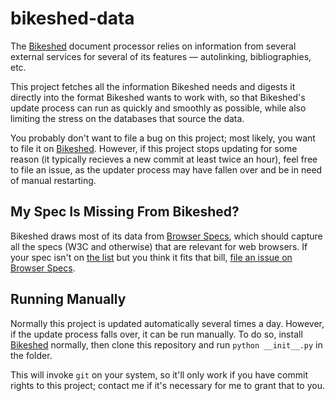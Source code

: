 # bikeshed-data

The [Bikeshed](https://github.com/tabatkins/bikeshed) document processor
relies on information from several external services
for several of its features —
autolinking, bibliographies, etc.

This project fetches all the information Bikeshed needs
and digests it directly into the format Bikeshed wants to work with,
so that Bikeshed's update process can run as quickly and smoothly as possible,
while also limiting the stress on the databases that source the data.

You probably don't want to file a bug on this project;
most likely, you want to file it on [Bikeshed](https://github.com/tabatkins/bikeshed/issues/).
However, if this project stops updating for some reason
(it typically recieves a new commit at least twice an hour),
feel free to file an issue,
as the updater process may have fallen over
and be in need of manual restarting.

## My Spec Is Missing From Bikeshed?

Bikeshed draws most of its data from [Browser Specs](https://github.com/w3c/browser-specs),
which should capture all the specs (W3C and otherwise)
that are relevant for web browsers.
If your spec isn't on [the list](https://github.com/speced/bikeshed-data/blob/main/data/specs.json) but you think it fits that bill,
[file an issue on Browser Specs](https://github.com/w3c/browser-specs/issues/new).

## Running Manually

Normally this project is updated automatically several times a day.
However, if the update process falls over,
it can be run manually.
To do so, install [Bikeshed](https://github.com/tabatkins/bikeshed) normally,
then clone this repository
and run `python __init__.py` in the folder.

This will invoke `git` on your system,
so it'll only work if you have commit rights to this project;
contact me if it's necessary for me to grant that to you.

